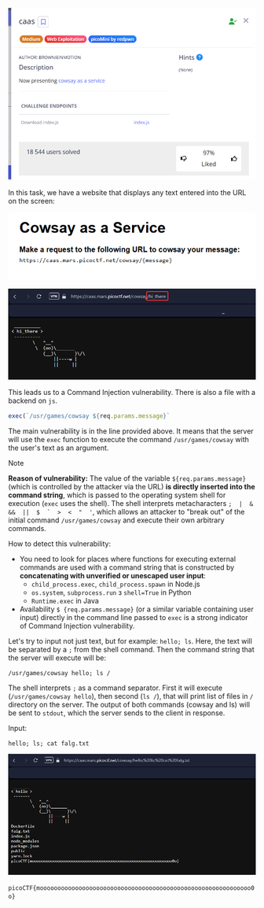 ![Task desc](../assets/images/caas_image_1.png)


In this task, we have a website that displays any text entered into the URL on the screen: 

![image_2](../assets/images/caas_image_2.png)



![image_3](../assets/images/caas_image_3.png)


This leads us to a Command Injection vulnerability. There is also a file with a backend on `js`. 


```javascript
exec(`/usr/games/cowsay ${req.params.message}`
```

The main vulnerability is in the line provided above. It means that the server will use the `exec` function to execute the command `/usr/games/cowsay` with the user's text as an argument.


> [!NOTE]
> **Reason of vulnerability:** The value of the variable `${req.params.message}` (which is controlled by the attacker via the URL) **is directly inserted into the command string**, which is passed to the operating system shell for execution (`exec` uses the shell). The shell interprets metacharacters `` ;  |  &  &&  ||  $  `  >  <  "  ' ``, which allows an attacker to "break out" of the initial command `/usr/games/cowsay` and execute their own arbitrary commands.
> 
> How to detect this vulnerability:
>
>
> * You need to look for places where functions for executing external commands are used with a command string that is constructed by **concatenating with unverified or unescaped user input**:
>   * `child_process.exec`, `child_process.spawn` in Node.js
>   * `os.system`, `subprocess.run` з `shell=True` in Python
>   * `Runtime.exec` in Java
> * Availability `$ {req.params.message}` (or a similar variable containing user input) directly in the command line passed to `exec` is a strong indicator of Command Injection vulnerability.



Let's try to input not just text, but for example: `hello; ls`. Here, the text will be separated by a `;` from the shell command. Then the command string that the server will execute will be:

```
/usr/games/cowsay hello; ls /
```


The shell interprets `;` as a command separator. First it will execute (`/usr/games/cowsay hello`), then second (`ls /`), that will print list of files in `/` directory on the server. The output of both commands (cowsay and ls) will be sent to `stdout`, which the server sends to the client in response.

Input: 
```
hello; ls; cat falg.txt
```


![image_4](../assets/images/caas_image_4.png)



`picoCTF{moooooooooooooooooooooooooooooooooooooooooooooooooooooooooooo0o}`
